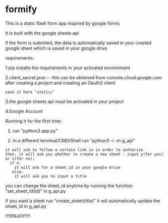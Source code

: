 # formify

This is a static flask form app inspired by google forms

It is built with the google sheets api 

if the form is submited, the data is automatically saved in your created google sheet which is saved in your google drive 

requirements:

  1.pip installs the requirements in your activated environment
  
  2.client_secret.json -- this can be obtained from console.cloud.google.com after creating a project and creating an Oauth2 client
  
    save it here 'static/'
    
  3.the google sheets api must be activated in your project
  
  4.Google Account
  

Running it for the first time:
  1.  run "python3 app.py"
  
  2. In a different terminal/CMD/Shell run "python3 -i -m g_api"
  
    it will ask to follow a certain link in in order to authorize
    then, it will ask you whether to create a new sheet - input y(for yes) or n(for no):
      if n:
        it will ask for a sheet_id in your google drive
       else:
        it will ask you to input a title
        
you can change the sheet_id anytime by running the function "set_sheet_id(id)" in g_api.py


if you want a sheet run "create_sheet(title)" it will automatically update the sheet_id in g_api.py

!!!!ENJOY!!!!
      
        
  
  
